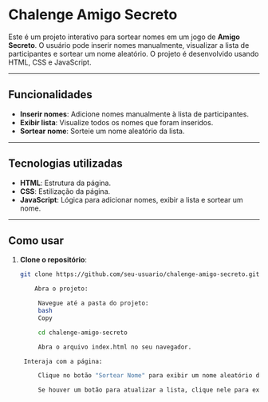# Chalenge Amigo Secreto

Este é um projeto interativo para sortear nomes em um jogo de **Amigo Secreto**. O usuário pode inserir nomes manualmente, visualizar a lista de participantes e sortear um nome aleatório. O projeto é desenvolvido usando HTML, CSS e JavaScript.

---

## Funcionalidades

- **Inserir nomes**: Adicione nomes manualmente à lista de participantes.
- **Exibir lista**: Visualize todos os nomes que foram inseridos.
- **Sortear nome**: Sorteie um nome aleatório da lista.

---

## Tecnologias utilizadas

- **HTML**: Estrutura da página.
- **CSS**: Estilização da página.
- **JavaScript**: Lógica para adicionar nomes, exibir a lista e sortear um nome.

---

## Como usar

1. **Clone o repositório**:
   ```bash
   git clone https://github.com/seu-usuario/chalenge-amigo-secreto.git

       Abra o projeto:

        Navegue até a pasta do projeto:
        bash
        Copy

        cd chalenge-amigo-secreto

        Abra o arquivo index.html no seu navegador.

    Interaja com a página:

        Clique no botão "Sortear Nome" para exibir um nome aleatório da lista.

        Se houver um botão para atualizar a lista, clique nele para exibir todos os participantes.


